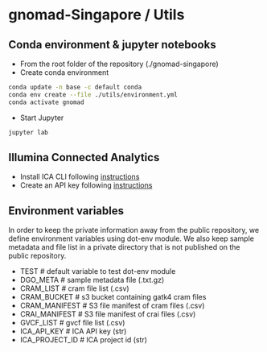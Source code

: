 # gnomad-Singapore / Utils

## Conda environment & jupyter notebooks

* From the root folder of the repository (./gnomad-singapore)
* Create conda environment

```sh
conda update -n base -c default conda
conda env create --file ./utils/environment.yml
conda activate gnomad
```

* Start Jupyter

```sh
jupyter lab
```

## Illumina Connected Analytics

* Install ICA CLI following [instructions](https://help.ica.illumina.com/command-line-interface/cli-installation)
* Create an API key following [instructions](https://help.ica.illumina.com/get-started/gs-getstarted#api-keys)

## Environment variables

In order to keep the private information away from the public repository, we define environment variables using dot-env module. We also keep sample metadata and file list in a private directory that is not published on the public repository.

* TEST # default variable to test dot-env module
* DGO_META # sample metadata file (.txt.gz)
* CRAM_LIST # cram file list (.csv)
* CRAM_BUCKET # s3 bucket containing gatk4 cram files
* CRAM_MANIFEST # S3 file manifest of cram files (.csv)
* CRAI_MANIFEST # S3 file manifest of crai files (.csv)
* GVCF_LIST # gvcf file list (.csv)
* ICA_API_KEY # ICA API key (str)
* ICA_PROJECT_ID # ICA project id (str)
